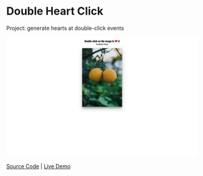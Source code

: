 # Double Heart Click

Project: generate hearts at double-click events

![cover](cover.png)

[Source Code](./README.md) | [Live Demo](https://gattuso.dev/js-projects/double-heart-click/index)
